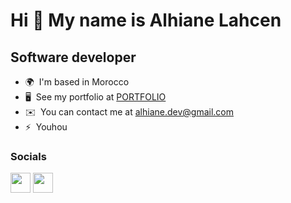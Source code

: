 Hi 👋 My name is Alhiane Lahcen
===============================

Software developer
------------------

* 🌍  I'm based in Morocco
* 🖥️  See my portfolio at [PORTFOLIO](http://alhiane.com)
* ✉️  You can contact me at [alhiane.dev@gmail.com](mailto:alhiane.dev@gmail.com)
* ⚡  Youhou

### Socials

<p align="left"> <a href="https://www.github.com/Alhiane" target="_blank" rel="noreferrer"><img src="https://raw.githubusercontent.com/danielcranney/readme-generator/main/public/icons/socials/github.svg" width="32" height="32" /></a> <a href="https://www.twitter.com/AlhianeLahcen" target="_blank" rel="noreferrer"><img src="https://raw.githubusercontent.com/danielcranney/readme-generator/main/public/icons/socials/twitter.svg" width="32" height="32" /></a></p>

